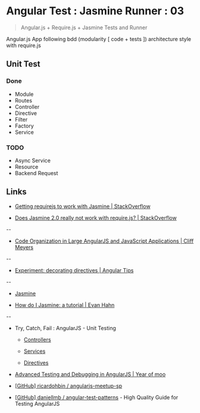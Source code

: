 # Angular Test : Jasmine Runner : 03

> Angular.js + Require.js + Jasmine Tests and Runner

Angular.js App following bdd (modularity [ code + tests ]) architecture style with require.js

## Unit Test

### Done
  
* Module
* Routes
* Controller
* Directive
* Filter
* Factory
* Service

### TODO

* Async Service
* Resource
* Backend Request


## Links

* [Getting requirejs to work with Jasmine | StackOverflow](https://stackoverflow.com/questions/16423156/getting-requirejs-to-work-with-jasmine)

* [Does Jasmine 2.0 really not work with require.js? | StackOverflow](https://stackoverflow.com/questions/19240302/does-jasmine-2-0-really-not-work-with-require-js)

--

* [Code Organization in Large AngularJS and JavaScript Applications | Cliff Meyers](http://cliffmeyers.com/blog/2013/4/21/code-organization-angularjs-javascript)

--

* [Experiment: decorating directives | Angular Tips](http://angular-tips.com/blog/2013/09/experiment-decorating-directives/)

--

* [Jasmine](http://pivotal.github.io/jasmine/)

* [How do I Jasmine: a tutorial | Evan Hahn](http://evanhahn.com/how-do-i-jasmine/)

--

* Try, Catch, Fail : AngularJS - Unit Testing

  * [Controllers](http://www.benlesh.com/2013/05/angularjs-unit-testing-controllers.html)

  * [Services](http://www.benlesh.com/2013/06/angular-js-unit-testing-services.html)

  * [Directives](http://www.benlesh.com/2013/06/angular-js-unit-testing-directives.html)
  

* [Advanced Testing and Debugging in AngularJS | Year of moo](http://www.yearofmoo.com/2013/09/advanced-testing-and-debugging-in-angularjs.html)

* [[GitHub] ricardohbin / angularjs-meetup-sp](https://github.com/ricardohbin/angularjs-meetup-sp)

* [[GitHub] daniellmb / angular-test-patterns](https://github.com/daniellmb/angular-test-patterns) - High Quality Guide for Testing AngularJS
